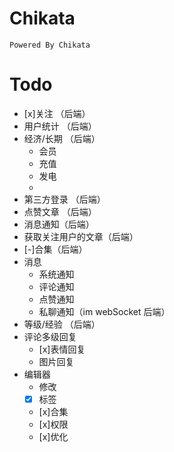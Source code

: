 # Chikata
	Powered By Chikata
# Todo
 - [x]关注 （后端）
 - 用户统计 （后端）
 - 经济/长期 （后端）
   - 会员
   - 充值
   - 发电
   - 
 - 第三方登录 （后端）
 - 点赞文章 （后端）
 - 消息通知（后端）
 - 获取关注用户的文章（后端）
 - [-]合集（后端）
 - 消息
    - 系统通知
	- 评论通知
	- 点赞通知
	- 私聊通知（im webSocket 后端）
 - 等级/经验 （后端）
 - 评论多级回复
   - [x]表情回复
   - 图片回复
 - 编辑器
   - 修改
   - [x] 标签
   - [x]合集
   - [x]权限
   - [x]优化